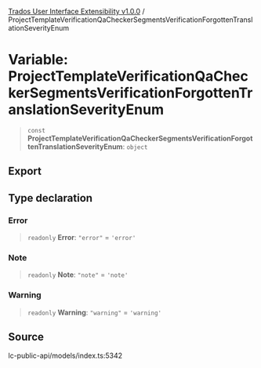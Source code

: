 [Trados User Interface Extensibility v1.0.0](../wiki/globals) / ProjectTemplateVerificationQaCheckerSegmentsVerificationForgottenTranslationSeverityEnum

# Variable: ProjectTemplateVerificationQaCheckerSegmentsVerificationForgottenTranslationSeverityEnum

> `const` **ProjectTemplateVerificationQaCheckerSegmentsVerificationForgottenTranslationSeverityEnum**: `object`

## Export

## Type declaration

### Error

> `readonly` **Error**: `"error"` = `'error'`

### Note

> `readonly` **Note**: `"note"` = `'note'`

### Warning

> `readonly` **Warning**: `"warning"` = `'warning'`

## Source

lc-public-api/models/index.ts:5342
